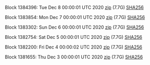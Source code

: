 Block 1384396: Tue Dec  8 00:00:01 UTC 2020 [zip](https://dash-bootstrap.ams3.digitaloceanspaces.com/mainnet/2020-12-08/bootstrap.dat.zip) (7.7G) [SHA256](https://dash-bootstrap.ams3.digitaloceanspaces.com/mainnet/2020-12-08/sha256.txt)

Block 1383854: Mon Dec  7 00:00:01 UTC 2020 [zip](https://dash-bootstrap.ams3.digitaloceanspaces.com/mainnet/2020-12-07/bootstrap.dat.zip) (7.7G) [SHA256](https://dash-bootstrap.ams3.digitaloceanspaces.com/mainnet/2020-12-07/sha256.txt)

Block 1383302: Sun Dec  6 00:00:01 UTC 2020 [zip](https://dash-bootstrap.ams3.digitaloceanspaces.com/mainnet/2020-12-06/bootstrap.dat.zip) (7.7G) [SHA256](https://dash-bootstrap.ams3.digitaloceanspaces.com/mainnet/2020-12-06/sha256.txt)

Block 1382754: Sat Dec  5 00:00:01 UTC 2020 [zip](https://dash-bootstrap.ams3.digitaloceanspaces.com/mainnet/2020-12-05/bootstrap.dat.zip) (7.7G) [SHA256](https://dash-bootstrap.ams3.digitaloceanspaces.com/mainnet/2020-12-05/sha256.txt)

Block 1382200: Fri Dec  4 00:00:02 UTC 2020 [zip](https://dash-bootstrap.ams3.digitaloceanspaces.com/mainnet/2020-12-04/bootstrap.dat.zip) (7.7G) [SHA256](https://dash-bootstrap.ams3.digitaloceanspaces.com/mainnet/2020-12-04/sha256.txt)

Block 1381655: Thu Dec  3 00:00:01 UTC 2020 [zip](https://dash-bootstrap.ams3.digitaloceanspaces.com/mainnet/2020-12-03/bootstrap.dat.zip) (7.7G) [SHA256](https://dash-bootstrap.ams3.digitaloceanspaces.com/mainnet/2020-12-03/sha256.txt)
